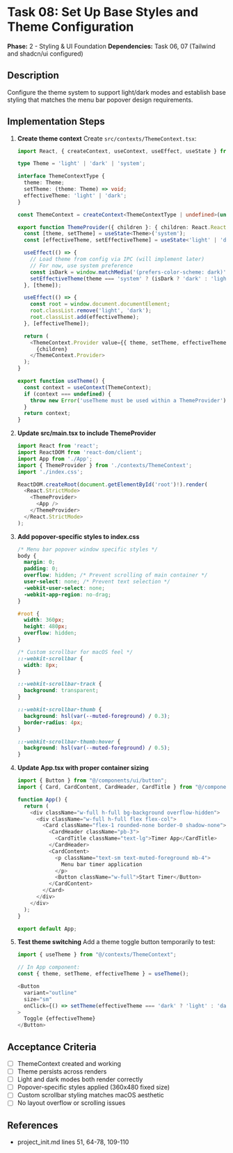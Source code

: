 # Task 08: Set Up Base Styles and Theme Configuration

**Phase:** 2 - Styling & UI Foundation
**Dependencies:** Task 06, 07 (Tailwind and shadcn/ui configured)

## Description

Configure the theme system to support light/dark modes and establish base styling that matches the menu bar popover design requirements.

## Implementation Steps

1. **Create theme context**
   Create `src/contexts/ThemeContext.tsx`:

   ```typescript
   import React, { createContext, useContext, useEffect, useState } from 'react';

   type Theme = 'light' | 'dark' | 'system';

   interface ThemeContextType {
     theme: Theme;
     setTheme: (theme: Theme) => void;
     effectiveTheme: 'light' | 'dark';
   }

   const ThemeContext = createContext<ThemeContextType | undefined>(undefined);

   export function ThemeProvider({ children }: { children: React.ReactNode }) {
     const [theme, setTheme] = useState<Theme>('system');
     const [effectiveTheme, setEffectiveTheme] = useState<'light' | 'dark'>('light');

     useEffect(() => {
       // Load theme from config via IPC (will implement later)
       // For now, use system preference
       const isDark = window.matchMedia('(prefers-color-scheme: dark)').matches;
       setEffectiveTheme(theme === 'system' ? (isDark ? 'dark' : 'light') : theme);
     }, [theme]);

     useEffect(() => {
       const root = window.document.documentElement;
       root.classList.remove('light', 'dark');
       root.classList.add(effectiveTheme);
     }, [effectiveTheme]);

     return (
       <ThemeContext.Provider value={{ theme, setTheme, effectiveTheme }}>
         {children}
       </ThemeContext.Provider>
     );
   }

   export function useTheme() {
     const context = useContext(ThemeContext);
     if (context === undefined) {
       throw new Error('useTheme must be used within a ThemeProvider');
     }
     return context;
   }
   ```

2. **Update src/main.tsx to include ThemeProvider**

   ```typescript
   import React from 'react';
   import ReactDOM from 'react-dom/client';
   import App from './App';
   import { ThemeProvider } from './contexts/ThemeContext';
   import './index.css';

   ReactDOM.createRoot(document.getElementById('root')!).render(
     <React.StrictMode>
       <ThemeProvider>
         <App />
       </ThemeProvider>
     </React.StrictMode>
   );
   ```

3. **Add popover-specific styles to index.css**

   ```css
   /* Menu bar popover window specific styles */
   body {
     margin: 0;
     padding: 0;
     overflow: hidden; /* Prevent scrolling of main container */
     user-select: none; /* Prevent text selection */
     -webkit-user-select: none;
     -webkit-app-region: no-drag;
   }

   #root {
     width: 360px;
     height: 480px;
     overflow: hidden;
   }

   /* Custom scrollbar for macOS feel */
   ::-webkit-scrollbar {
     width: 8px;
   }

   ::-webkit-scrollbar-track {
     background: transparent;
   }

   ::-webkit-scrollbar-thumb {
     background: hsl(var(--muted-foreground) / 0.3);
     border-radius: 4px;
   }

   ::-webkit-scrollbar-thumb:hover {
     background: hsl(var(--muted-foreground) / 0.5);
   }
   ```

4. **Update App.tsx with proper container sizing**

   ```typescript
   import { Button } from "@/components/ui/button";
   import { Card, CardContent, CardHeader, CardTitle } from "@/components/ui/card";

   function App() {
     return (
       <div className="w-full h-full bg-background overflow-hidden">
         <div className="w-full h-full flex flex-col">
           <Card className="flex-1 rounded-none border-0 shadow-none">
             <CardHeader className="pb-3">
               <CardTitle className="text-lg">Timer App</CardTitle>
             </CardHeader>
             <CardContent>
               <p className="text-sm text-muted-foreground mb-4">
                 Menu bar timer application
               </p>
               <Button className="w-full">Start Timer</Button>
             </CardContent>
           </Card>
         </div>
       </div>
     );
   }

   export default App;
   ```

5. **Test theme switching**
   Add a theme toggle button temporarily to test:

   ```typescript
   import { useTheme } from "@/contexts/ThemeContext";

   // In App component:
   const { theme, setTheme, effectiveTheme } = useTheme();

   <Button
     variant="outline"
     size="sm"
     onClick={() => setTheme(effectiveTheme === 'dark' ? 'light' : 'dark')}
   >
     Toggle {effectiveTheme}
   </Button>
   ```

## Acceptance Criteria

- [ ] ThemeContext created and working
- [ ] Theme persists across renders
- [ ] Light and dark modes both render correctly
- [ ] Popover-specific styles applied (360x480 fixed size)
- [ ] Custom scrollbar styling matches macOS aesthetic
- [ ] No layout overflow or scrolling issues

## References

- project_init.md lines 51, 64-78, 109-110

